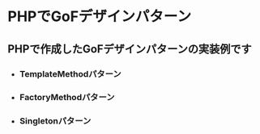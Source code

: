 # PHPでGoFデザインパターン

## PHPで作成したGoFデザインパターンの実装例です

- ### TemplateMethodパターン
- ### FactoryMethodパターン
- ### Singletonパターン
